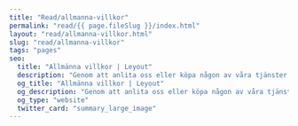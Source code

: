 ```yaml
---
title: "Read/allmanna-villkor"
permalink: "read/{{ page.fileSlug }}/index.html"
layout: "read/allmanna-villkor.html"
slug: "read/allmanna-villkor"
tags: "pages"
seo:
  title: "Allmänna villkor | Leyout"
  description: "Genom att anlita oss eller köpa någon av våra tjänster accepterar ni också våra Allmäna Villkor, se Allmänna Villkor. Det är kundens egna ansvar att hålla sig uppdaterad om dessa."
  og_title: "Allmänna villkor | Leyout"
  og_description: "Genom att anlita oss eller köpa någon av våra tjänster accepterar ni också våra Allmäna Villkor, se Allmänna Villkor. Det är kundens egna ansvar att hålla sig uppdaterad om dessa."
  og_type: "website"
  twitter_card: "summary_large_image"
---
```



